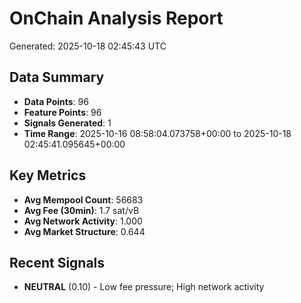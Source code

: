 # OnChain Analysis Report
Generated: 2025-10-18 02:45:43 UTC

## Data Summary
- **Data Points**: 96
- **Feature Points**: 96
- **Signals Generated**: 1
- **Time Range**: 2025-10-16 08:58:04.073758+00:00 to 2025-10-18 02:45:41.095645+00:00

## Key Metrics
- **Avg Mempool Count**: 56683
- **Avg Fee (30min)**: 1.7 sat/vB
- **Avg Network Activity**: 1.000
- **Avg Market Structure**: 0.644

## Recent Signals
- **NEUTRAL** (0.10) - Low fee pressure; High network activity
